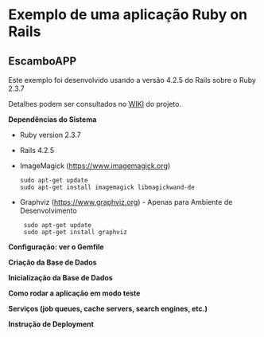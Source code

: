 # Exemplo de uma aplicação Ruby on Rails

## EscamboAPP
Este exemplo foi desenvolvido usando a versão 4.2.5 do Rails sobre o Ruby 2.3.7

Detalhes podem ser consultados no [WIKI](https://bitbucket.org/dev-rubyonrails/escamboapp/wiki/) do projeto.



**Dependências do Sistema**

- Ruby version 2.3.7

- Rails 4.2.5

- ImageMagick (https://www.imagemagick.org)

   ```
   sudo apt-get update
   sudo apt-get install imagemagick libmagickwand-de
   ```
   
 - Graphviz (https://www.graphviz.org) - Apenas para Ambiente de Desenvolvimento

    ```
     sudo apt-get update
     sudo apt-get install graphviz
     ```

**Configuração: ver o Gemfile**

**Criação da Base de Dados**

**Inicialização da Base de Dados**

**Como rodar a aplicação em modo teste**

**Serviços (job queues, cache servers, search engines, etc.)**

**Instrução de Deployment**

